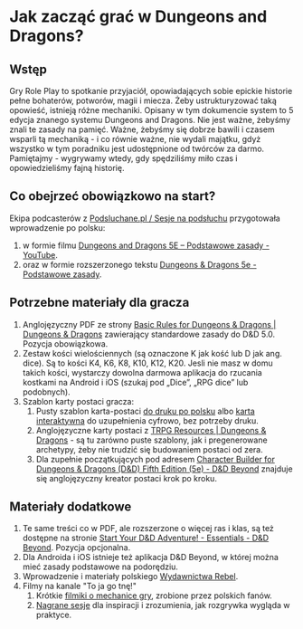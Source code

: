 # Jak zacząć grać w Dungeons and Dragons?
## Wstęp
Gry Role Play to spotkanie przyjaciół, opowiadających sobie epickie historie pełne bohaterów, potworów, magii i miecza. Żeby ustrukturyzować taką opowieść, istnieją różne mechaniki. Opisany w tym dokumencie system to 5 edycja znanego systemu Dungeons and Dragons. Nie jest ważne, żebyśmy znali te zasady na pamięć. Ważne, żebyśmy się dobrze bawili i czasem wsparli tą mechaniką - i co równie ważne, nie wydali majątku, gdyż wszystko w tym poradniku jest udostępnione od twórców za darmo. 
Pamiętajmy - wygrywamy wtedy, gdy spędziliśmy miło czas i opowiedzieliśmy fajną historię.

## Co obejrzeć obowiązkowo na start?
Ekipa podcasterów z [Podsluchane.pl / Sesje na podsłuchu](https://www.podsluchane.pl/napodsluchu/) przygotowała wprowadzenie po polsku:
1. w formie filmu [Dungeons and Dragons 5E – Podstawowe zasady - YouTube](https://youtu.be/xgCn1Ps8pz8).
2. oraz w formie rozszerzonego tekstu [Dungeons & Dragons 5e - Podstawowe zasady](https://patronite.pl/post/10312/dungeons-dragons-5e-podstawowe-zasady).
	
## Potrzebne materiały dla gracza
1. Anglojęzyczny PDF ze strony [Basic Rules for Dungeons & Dragons | Dungeons & Dragons](https://dnd.wizards.com/articles/features/basicrules) zawierający standardowe zasady do D&D 5.0. Pozycja obowiązkowa.
3. Zestaw kości wielościennych (są oznaczone K jak kość lub D jak ang. dice). Są to kości K4, K6, K8, K10, K12, K20. Jesli nie masz w domu takich kości, wystarczy dowolna darmowa aplikacja do rzucania kostkami na Android i iOS (szukaj pod „Dice”, „RPG dice” lub podobnych).
4. Szablon karty postaci gracza:
	1. Pusty szablon karta-postaci [do druku po polsku](https://www.rebel.pl/dnd/download/) albo [karta interaktywna](https://www.rebel.pl/dnd/download/karta-postaci-interaktywna) do uzupełnienia cyfrowo, bez potrzeby druku.
	2. Anglojęzyczne karty postaci z [TRPG Resources | Dungeons & Dragons](https://dnd.wizards.com/products/tabletop-games/trpg-resources/trpg-resources) - są tu zarówno puste szablony, jak i pregenerowane archetypy, żeby nie trudzić się budowaniem postaci od zera.
	3. Dla zupełnie początkujących pod adresem [Character Builder for Dungeons & Dragons (D&D) Fifth Edition (5e) - D&D Beyond](https://www.dndbeyond.com/characters/builder#/) znajduje się anglojęzyczny kreator postaci krok po kroku.


## Materiały dodatkowe 
1. Te same treści co w PDF, ale rozszerzone o więcej ras i klas, są też dostępne na stronie [Start Your D&D Adventure! - Essentials - D&D Beyond](https://www.dndbeyond.com/essentials). Pozycja opcjonalna.
2. Dla Androida i iOS istnieje też aplikacja D&D Beyond, w której można mieć zasady podstawowe na podorędziu.
2. Wprowadzenie i materiały polskiego [Wydawnictwa Rebel](https://www.rebel.pl/dnd/).
3. Filmy na kanale "To ja go tnę!"
	1. Krótkie [filmiki o mechanice gry](https://www.youtube.com/playlist?list=PLXQV7yBcVcXrMPrkfz5HmjE0I6cbvHsqz), zrobione przez polskich fanów. 
	2. [Nagrane sesje](https://www.youtube.com/channel/UCTZElUg9RC3dMAkvUvi3rRg/playlists?view=50&sort=dd&shelf_id=3) dla inspiracji i zrozumienia, jak rozgrywka wygląda w praktyce.  

